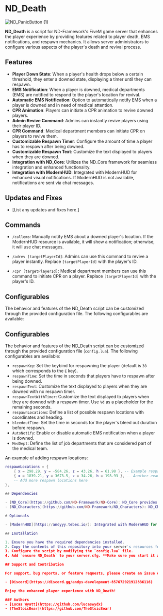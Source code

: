 # ND_Death 

![ND_PanicButton (1)](https://github.com/lucaswydx/ND_Death/assets/112611821/3b32047b-0efa-4fdb-9884-f65675facff7)

**ND_Death** is a script for ND-Framework's FiveM game server that enhances the player experience by providing features related to player death, EMS notifications, and respawn mechanics. It allows server administrators to configure various aspects of the player's death and revival process.

## Features

- **Player Down State**: When a player's health drops below a certain threshold, they enter a downed state, displaying a timer until they can respawn.
- **EMS Notification**: When a player is downed, medical departments (EMS) are notified to respond to the player's location for revival.
- **Automatic EMS Notification**: Option to automatically notify EMS when a player is downed and in need of medical attention.
- **CPR Animation**: Players can initiate a CPR animation to revive downed players.
- **Admin Revive Command**: Admins can instantly revive players using their player ID.
- **CPR Command**: Medical department members can initiate CPR on players to revive them.
- **Customizable Respawn Timer**: Configure the amount of time a player has to respawn after being downed.
- **Customizable Respawn Text**: Customize the text displayed to players when they are downed.
- **Integration with ND_Core**: Utilizes the ND_Core framework for seamless integration and enhanced functionality.
- **Integration with ModernHUD**: Integrated with ModernHUD for enhanced visual notifications. If ModernHUD is not available, notifications are sent via chat messages.

## Updates and Fixes

- [List any updates and fixes here.]

## Commands

- `/callems`: Manually notify EMS about a downed player's location. If the ModernHUD resource is available, it will show a notification; otherwise, it will use chat messages.

- `/adrev [targetPlayerId]`: Admins can use this command to revive a player instantly. Replace `[targetPlayerId]` with the player's ID.

- `/cpr [targetPlayerId]`: Medical department members can use this command to initiate CPR on a player. Replace `[targetPlayerId]` with the player's ID.

## Configurables

The behavior and features of the ND_Death script can be customized through the provided configuration file. The following configurables are available:

## Configurables

The behavior and features of the ND_Death script can be customized through the provided configuration file (`config.lua`). The following configurables are available:

- `respawnKey`: Set the keybind for respawning the player (default is `38` which corresponds to the `E` key).
- `respawnTime`: Set the time in seconds that players have to respawn after being downed.
- `respawnText`: Customize the text displayed to players when they are downed with no respawn timer.
- `respawnTextWithTimer`: Customize the text displayed to players when they are downed with a respawn timer. Use `%d` as a placeholder for the remaining seconds.
- `respawnLocations`: Define a list of possible respawn locations with coordinates and heading.
- `bleedoutTime`: Set the time in seconds for the player's bleed out duration before respawn.
- `AutoNotify`: Enable or disable automatic EMS notification when a player is downed.
- `MedDept`: Define the list of job departments that are considered part of the medical team.

An example of adding respawn locations:

```lua
respawnLocations = {
    { x = 298.29, y = -584.26, z = 43.26, h = 61.98 }, -- Example respawn location
    { x = 1839.21, y = 3673.5, z = 34.26, h = 198.93 }, -- Another example respawn location
    -- Add more respawn locations here
},

## Dependencies

- [ND_Core](https://github.com/ND-Framework/ND-Core): ND_Core provides essential functionalities for seamless integration.
- [ND_Characters](https://github.com/ND-Framework/ND_Characters): ND_Characters provides essential functionalities for Job Notifcations and Admin Permissions.

# Optionals

- [ModernHUD](https://andyyy.tebex.io/): Integrated with ModernHUD for visual notifications.

## Installation

1. Ensure you have the required dependencies installed.
2. Copy the contents of this repository into your server's resources folder.
3. Configure the script by modifying the `config.lua` file.
4. Add `ensure ND_Death` to your server.cfg. **Make sure you start it after ND_Core and ND_Characters.**

## Support and Contribution

For support, bug reports, or feature requests, please create an issue on this repository. Contributions are welcome, and pull requests are encouraged.

- [Discord](https://discord.gg/andys-development-857672921912836116)

Enjoy the enhanced player experience with ND_Death!

### Authors
- [Lucas Wyatt](https://github.com/lucaswydx)
- [TheStoicBear](https://github.com/TheStoicBear)
